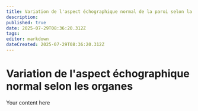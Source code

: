 ```yaml
---
title: Variation de l'aspect échographique normal de la paroi selon la portion du tube digestif
description: 
published: true
date: 2025-07-29T08:36:20.312Z
tags: 
editor: markdown
dateCreated: 2025-07-29T08:36:20.312Z
---
```


# Variation de l'aspect échographique normal selon les organes
Your content here